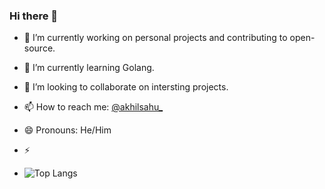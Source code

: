 ### Hi there 👋

- 🔭 I’m currently working on personal projects and contributing to open-source.
- 🌱 I’m currently learning Golang.

- 👯 I’m looking to collaborate on intersting projects.

- 📫 How to reach me: [@akhilsahu_](https://twitter.com/akhilsahu_)
- 😄 Pronouns: He/Him
- ⚡
 - ![Top Langs](https://github-readme-stats.vercel.app/api/top-langs/?username=akhilsahuji&theme=tokyonight&hide=html,ruby,css,scss)


